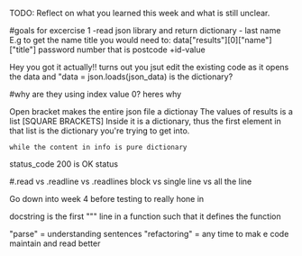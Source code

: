 TODO: Reflect on what you learned this week and what is still unclear.

#goals for excercise 1
-read json library and return dictionary
    - last name
        E.g to get the name title you would need to:
         data["results"][0]["name"]["title"]
    password
    number that is postcode +id-value

Hey you got it actually!!
turns out you jsut edit the existing code as it opens the data and "data = json.loads(json_data) is the dictionary?

#why are they using index value 0?
heres why

Open bracket makes the entire json file a dictionay
    The values of results is a list [SQUARE BRACKETS]
        Inside it is a dictionary, thus the first element in that list is the dictionary you're trying to get into.

    while the content in info is pure dictionary


status_code 200 is OK status

#.read vs .readline vs .readlines
    block vs single line vs all the line

Go down into week 4 before testing to really hone in

docstring is the first """ line in a function such that it defines the function

"parse" = understanding sentences
"refactoring" = any time to mak e code maintain and read better